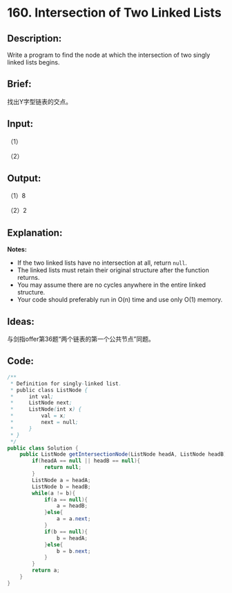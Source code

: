 # 160. Intersection of Two Linked Lists

## Description:

Write a program to find the node at which the intersection of two singly linked lists begins.

## Brief:

找出Y字型链表的交点。

## Input:

（1）

（2）

## Output:

（1）8

（2）2

## Explanation:

**Notes:**

- If the two linked lists have no intersection at all, return `null`.
- The linked lists must retain their original structure after the function returns.
- You may assume there are no cycles anywhere in the entire linked structure.
- Your code should preferably run in O(n) time and use only O(1) memory.

## Ideas:

与剑指offer第36题“两个链表的第一个公共节点”同题。

## Code:

```java
/**
 * Definition for singly-linked list.
 * public class ListNode {
 *     int val;
 *     ListNode next;
 *     ListNode(int x) {
 *         val = x;
 *         next = null;
 *     }
 * }
 */
public class Solution {
    public ListNode getIntersectionNode(ListNode headA, ListNode headB) {
        if(headA == null || headB == null){
            return null;
        }
        ListNode a = headA;
        ListNode b = headB;
        while(a != b){
            if(a == null){
                a = headB;
            }else{
                a = a.next;
            }
            if(b == null){
                b = headA;
            }else{
                b = b.next;
            }
        }
        return a;
    }
}
```

